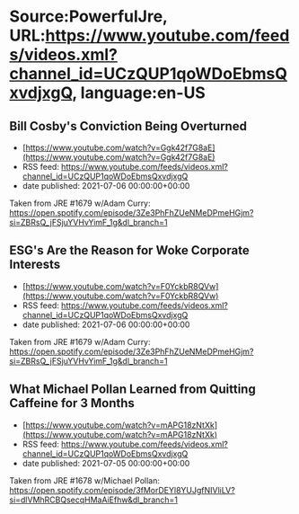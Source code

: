 # Source:PowerfulJre, URL:https://www.youtube.com/feeds/videos.xml?channel_id=UCzQUP1qoWDoEbmsQxvdjxgQ, language:en-US

## Bill Cosby's Conviction Being Overturned
 - [https://www.youtube.com/watch?v=Ggk42f7G8aE](https://www.youtube.com/watch?v=Ggk42f7G8aE)
 - RSS feed: https://www.youtube.com/feeds/videos.xml?channel_id=UCzQUP1qoWDoEbmsQxvdjxgQ
 - date published: 2021-07-06 00:00:00+00:00

Taken from JRE #1679 w/Adam Curry:
https://open.spotify.com/episode/3Ze3PhFhZUeNMeDPmeHGjm?si=ZBRsQ_jFSjuYVHvYimF_1g&dl_branch=1

## ESG's Are the Reason for Woke Corporate Interests
 - [https://www.youtube.com/watch?v=F0YckbR8QVw](https://www.youtube.com/watch?v=F0YckbR8QVw)
 - RSS feed: https://www.youtube.com/feeds/videos.xml?channel_id=UCzQUP1qoWDoEbmsQxvdjxgQ
 - date published: 2021-07-06 00:00:00+00:00

Taken from JRE #1679 w/Adam Curry:
https://open.spotify.com/episode/3Ze3PhFhZUeNMeDPmeHGjm?si=ZBRsQ_jFSjuYVHvYimF_1g&dl_branch=1

## What Michael Pollan Learned from Quitting Caffeine for 3 Months
 - [https://www.youtube.com/watch?v=mAPG18zNtXk](https://www.youtube.com/watch?v=mAPG18zNtXk)
 - RSS feed: https://www.youtube.com/feeds/videos.xml?channel_id=UCzQUP1qoWDoEbmsQxvdjxgQ
 - date published: 2021-07-05 00:00:00+00:00

Taken from JRE #1678 w/Michael Pollan:
https://open.spotify.com/episode/3fMorDEYl8YUJgfNIVliLV?si=dlVMhRCBQsecqHMaAiEfhw&dl_branch=1

